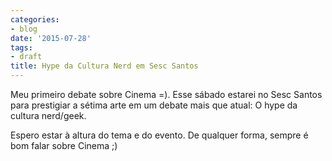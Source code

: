 ```yaml
---
categories:
- blog
date: '2015-07-28'
tags:
- draft
title: Hype da Cultura Nerd em Sesc Santos
---
```


Meu primeiro debate sobre Cinema =). Esse sábado estarei no Sesc Santos para prestigiar a sétima arte em um debate mais que atual: O hype da cultura nerd/geek.

Espero estar à altura do tema e do evento. De qualquer forma, sempre é bom falar sobre Cinema ;)